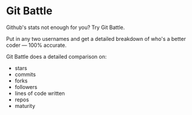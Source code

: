 Git Battle
============

Github's stats not enough for you? Try Git Battle.

Put in any two usernames and get a detailed breakdown of who's a better coder — 100% accurate.

Git Battle does a detailed comparison on:

* stars
* commits
* forks
* followers
* lines of code written
* repos
* maturity

